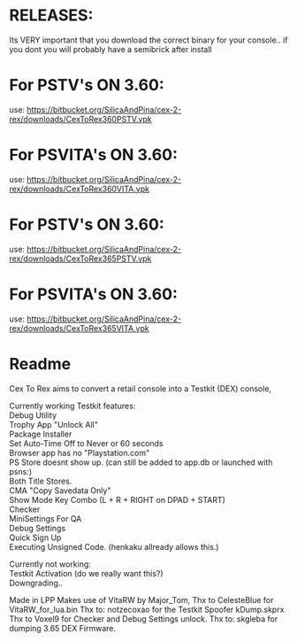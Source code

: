 # RELEASES:
Its VERY important that you download the correct binary for your console.. if you dont you will probably have a semibrick after install

# For PSTV's ON 3.60: 
use: https://bitbucket.org/SilicaAndPina/cex-2-rex/downloads/CexToRex360PSTV.vpk

# For PSVITA's ON 3.60:
use: https://bitbucket.org/SilicaAndPina/cex-2-rex/downloads/CexToRex360VITA.vpk

# For PSTV's ON 3.60: 
use: https://bitbucket.org/SilicaAndPina/cex-2-rex/downloads/CexToRex365PSTV.vpk

# For PSVITA's ON 3.60:
use: https://bitbucket.org/SilicaAndPina/cex-2-rex/downloads/CexToRex365VITA.vpk

# Readme

Cex To Rex aims to convert a retail console into a Testkit (DEX) console,

Currently working Testkit features:   
Debug Utility  
Trophy App "Unlock All"  
Package Installer  
Set Auto-Time Off to Never or 60 seconds  
Browser app has no "Playstation.com"  
PS Store doesnt show up. (can still be added to app.db or launched with psns:)  
Both Title Stores.  
CMA "Copy Savedata Only"  
Show Mode Key Combo (L + R + RIGHT on DPAD + START)  
Checker  
MiniSettings For QA  
Debug Settings  
Quick Sign Up  
Executing Unsigned Code. (henkaku allready allows this.)  
  
Currently not working:  
Testkit Activation (do we really want this?)  
Downgrading..  
  
Made in LPP Makes use of VitaRW by Major_Tom, Thx to CelesteBlue for VitaRW_for_lua.bin Thx to: notzecoxao for the Testkit Spoofer kDump.skprx Thx to Voxel9 for Checker and Debug Settings unlock. Thx to: skgleba for dumping 3.65 DEX Firmware.



